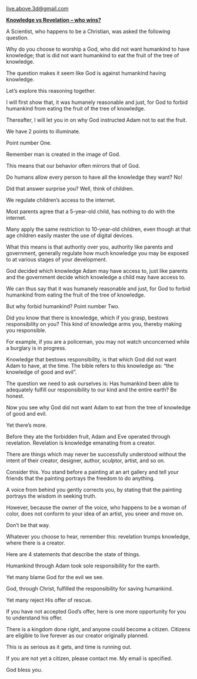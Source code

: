 <live.above.3d@gmail.com>

**<u>Knowledge vs Revelation – who wins?</u>**

A Scientist, who happens to be a Christian, was asked the following
question.

Why do you choose to worship a God, who did not want humankind to have
knowledge; that is did not want humankind to eat the fruit of the tree
of knowledge.

The question makes it seem like God is against humankind having
knowledge.

Let’s explore this reasoning together.

I will first show that, it was humanely reasonable and just, for God to
forbid humankind from eating the fruit of the tree of knowledge.

Thereafter, I will let you in on why God instructed Adam not to eat the
fruit.

We have 2 points to illuminate.

Point number One.

Remember man is created in the image of God.

This means that our behavior often mirrors that of God.

Do humans allow every person to have all the knowledge they want? No!

Did that answer surprise you? Well, think of children.

We regulate children’s access to the internet.

Most parents agree that a 5-year-old child, has nothing to do with the
internet.

Many apply the same restriction to 10-year-old children, even though at
that age children easily master the use of digital devices.

What this means is that authority over you, authority like parents and
government, generally regulate how much knowledge you may be exposed to
at various stages of your development.

God decided which knowledge Adam may have access to, just like parents
and the government decide which knowledge a child may have access to.

We can thus say that it was humanely reasonable and just, for God to
forbid humankind from eating the fruit of the tree of knowledge.

But why forbid humankind? Point number Two.

Did you know that there is knowledge, which if you grasp, bestows
responsibility on you? This kind of knowledge arms you, thereby making
you responsible.

For example, if you are a policeman, you may not watch unconcerned while
a burglary is in progress.

Knowledge that bestows responsibility, is that which God did not want
Adam to have, at the time. The bible refers to this knowledge as: “the
knowledge of good and evil”.

The question we need to ask ourselves is: Has humankind been able to
adequately fulfill our responsibility to our kind and the entire earth?
Be honest.

Now you see why God did not want Adam to eat from the tree of knowledge
of good and evil.

Yet there’s more.

Before they ate the forbidden fruit, Adam and Eve operated through
revelation. Revelation is knowledge emanating from a creator.

There are things which may never be successfully understood without the
intent of their creator, designer, author, sculptor, artist, and so on.

Consider this. You stand before a painting at an art gallery and tell
your friends that the painting portrays the freedom to do anything.

A voice from behind you gently corrects you, by stating that the
painting portrays the wisdom in seeking truth.

However, because the owner of the voice, who happens to be a woman of
color, does not conform to your idea of an artist, you sneer and move
on.

Don’t be that way.

Whatever you choose to hear, remember this: revelation trumps knowledge,
where there is a creator.

Here are 4 statements that describe the state of things.

Humankind through Adam took sole responsibility for the earth.

Yet many blame God for the evil we see.

God, through Christ, fulfilled the responsibility for saving humankind.

Yet many reject His offer of rescue.

If you have not accepted God’s offer, here is one more opportunity for
you to understand his offer.

There is a kingdom done right, and anyone could become a citizen.
Citizens are eligible to live forever as our creator originally planned.

This is as serious as it gets, and time is running out.

If you are not yet a citizen, please contact me. My email is specified.

God bless you.
